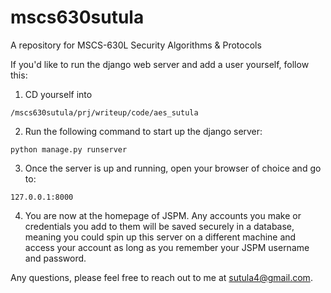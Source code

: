 # mscs630sutula
A repository for MSCS-630L Security Algorithms &amp; Protocols

If you'd like to run the django web server and add a user yourself, follow this:

1. CD yourself into
```
/mscs630sutula/prj/writeup/code/aes_sutula
```

2. Run the following command to start up the django server:
```
python manage.py runserver
```

3. Once the server is up and running, open your browser of choice and go to:
```
127.0.0.1:8000
```

4. You are now at the homepage of JSPM. Any accounts you make or credentials you add to them will be saved securely in a database, meaning you could spin up this server on a different machine and access your account as long as you remember your JSPM username and password.

Any questions, please feel free to reach out to me at sutula4@gmail.com.